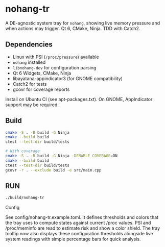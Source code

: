 # nohang-tr

A DE-agnostic system tray for `nohang`, showing live memory pressure and when actions may trigger. Qt 6, CMake, Ninja. TDD with Catch2.

## Dependencies

- Linux with PSI (`/proc/pressure`) available
- `nohang` installed
- `libnohang-dev` for configuration parsing
- Qt 6 Widgets, CMake, Ninja
- libayatana-appindicator3 (for GNOME compatibility)
- Catch2 for tests
- gcovr for coverage reports

Install on Ubuntu CI (see apt-packages.txt). On GNOME, AppIndicator support may be required. 

## Build

```bash
cmake -S . -B build -G Ninja
cmake --build build
ctest --test-dir build/tests

# With coverage
cmake -S . -B build -G Ninja -DENABLE_COVERAGE=ON
cmake --build build
ctest --test-dir build/tests
gcovr -r . --exclude build -e src/main.cpp
```

## RUN
```bash
./build/nohang-tr
```

Config

See config/nohang-tr.example.toml. It defines thresholds and colors that the tray uses to compute states against current /proc values. PSI and /proc/meminfo are read to estimate risk and show a color shield. The tray tooltip now also displays these configuration thresholds alongside live system readings with simple percentage bars for quick analysis.
